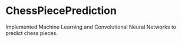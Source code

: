 # ChessPiecePrediction
Implemented Machine Learning and Convolutional Neural Networks to predict chess pieces. 
